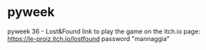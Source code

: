 # pyweek
pyweek 36 - Lost&amp;Found
link to play the game on the itch.io page:
https://le-proiz.itch.io/lostfound
password "mannaggia"
